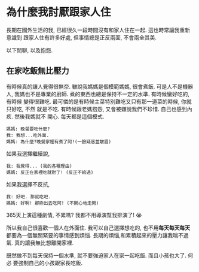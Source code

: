 # 為什麼我討厭跟家人住


長期在國外生活的我, 已經很久一段時間沒有和家人住在一起. 這也時常讓我重新意識到
跟家人住有許多好處, 但事情總是正反兩面, 不會兩全其美.

以下閒聊, 以及抱怨.

<!-- more -->

## 在家吃飯無比壓力

有時候真的讓人覺得很無奈. 雖說我媽媽是個模範媽媽, 很會煮飯. 可是人不是機器人,
我媽也不是專業的廚師. 煮的東西也總是保持不一定的水準. 有時候蠻好吃的, 有時候
變得很難吃. 最可憐的是有時候主菜特別難吃又只有那一道菜的時候, 你就只好吃, 不然
就是不吃. 有時候跟老媽抱怨, 又會被嫌說我們不珍惜. 自己也感到內疚. 然後我媽就不
開心. 每天都是這個模式.

```
媽媽: 晚餐要吃什麼?
我: 我想...吃外面.
媽媽: 為什麼?晚餐家裡有煮了阿!(一臉疑惑並皺眉)
```

如果我選擇繼續說,

```
我: 我覺得... (我的各種理由)
媽媽: 反正在家裡吃就對了! (反正不給過)
```

如果我選擇不反抗,

```
我: 好吧. 那就吃吧.
媽媽: 好啊! 那妳出去吃阿! (不開心地走開)
```

365天上演這種劇情, 不累嗎? 我都不用導演幫我排演了! :sob:

所以我自己很喜歡一個人在外面住. 我可以自己選擇想吃的, 也不用**每天每天每天**
都要為一個無關緊要的事情感到煩惱. 長期的煩惱,和累積起來的壓力讓我喘不過氣.
真的讓我無比想離開家裡.

既然做不到每天保持一個水準, 就不要強迫家人在家一起吃飯. 而且小孩也大了. 何必
要強制自己的小孩跟家長吃飯.

